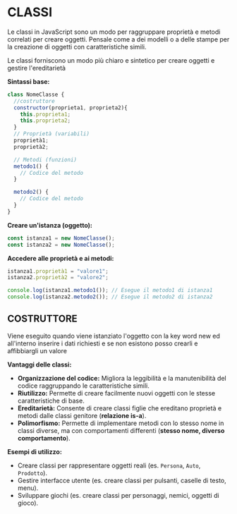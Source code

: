 # CLASSI

Le classi in JavaScript sono un modo per raggruppare proprietà e metodi correlati per creare oggetti. Pensale come a dei modelli o a delle stampe per la creazione di oggetti con caratteristiche simili. 

Le classi forniscono un modo più chiaro e sintetico per creare oggetti e gestire l'ereditarietà

**Sintassi base:**

```javascript
class NomeClasse {
  //costruttore
  constructor(proprieta1, proprieta2){
    this.proprieta1;
    this.proprieta2;
  }
  // Proprietà (variabili)
  proprietà1;
  proprietà2;

  // Metodi (funzioni)
  metodo1() {
    // Codice del metodo
  }

  metodo2() {
    // Codice del metodo
  }
}
```

**Creare un'istanza (oggetto):**

```javascript
const istanza1 = new NomeClasse();
const istanza2 = new NomeClasse();
```

**Accedere alle proprietà e ai metodi:**

```javascript
istanza1.proprietà1 = "valore1";
istanza2.proprietà2 = "valore2";

console.log(istanza1.metodo1()); // Esegue il metodo1 di istanza1
console.log(istanza2.metodo2()); // Esegue il metodo2 di istanza2
```

## COSTRUTTORE
Viene eseguito quando viene istanziato l'oggetto con la key word new
ed all'interno inserire i dati richiesti e se non esistono posso crearli e affibbiargli un valore


**Vantaggi delle classi:**

* **Organizzazione del codice:** Migliora la leggibilità e la manutenibilità del codice raggruppando le caratteristiche simili.
* **Riutilizzo:** Permette di creare facilmente nuovi oggetti con le stesse caratteristiche di base.
* **Ereditarietà:** Consente di creare classi figlie che ereditano proprietà e metodi dalle classi genitore (**relazione is-a**).
* **Polimorfismo:** Permette di implementare metodi con lo stesso nome in classi diverse, ma con comportamenti differenti (**stesso nome, diverso comportamento**).

**Esempi di utilizzo:**

* Creare classi per rappresentare oggetti reali (es. `Persona`, `Auto`, `Prodotto`).
* Gestire interfacce utente (es. creare classi per pulsanti, caselle di testo, menu).
* Sviluppare giochi (es. creare classi per personaggi, nemici, oggetti di gioco).
